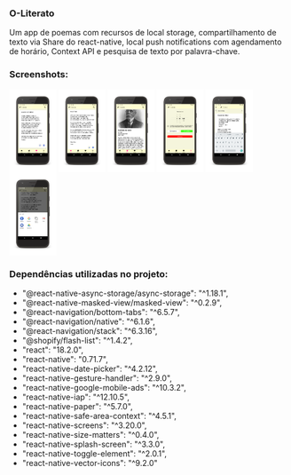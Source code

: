 ### O-Literato

Um app de poemas com recursos de local storage, compartilhamento de texto via Share do react-native, local push notifications com agendamento de horário, Context API e pesquisa de texto por palavra-chave.

### Screenshots:

<div style='display: inline_block'>
     <img style='height:150px' align='center' alt='image' src='https://github.com/bgomes107/O-Literato/blob/master/screenshots/Screenshot_1683237533_framed.png'/> 
    <img style='height:150px' align='center' alt='image' src='https://github.com/bgomes107/O-Literato/blob/master/screenshots/Screenshot_1683237481_framed.png'/>
    <img style='height:150px' align='center' alt='image' src='https://github.com/bgomes107/O-Literato/blob/master/screenshots/Screenshot_1683237504_framed.png'/>
     <img style='height:150px' align='center' alt='image' src='https://github.com/bgomes107/O-Literato/blob/master/screenshots/Screenshot_1683237562_framed.png'/>
     <img style='height:150px' align='center' alt='image' src='https://github.com/bgomes107/O-Literato/blob/master/screenshots/Screenshot_1683237595_framed.png'/>
     <img style='height:150px' align='center' alt='image' src='https://github.com/bgomes107/O-Literato/blob/master/screenshots/Screenshot_1683241190_framed.png'/>
</div>

### Dependências utilizadas no projeto:

<ul>
     <li>"@react-native-async-storage/async-storage": "^1.18.1",</li>
     <li>"@react-native-masked-view/masked-view": "^0.2.9",</li>
     <li>"@react-navigation/bottom-tabs": "^6.5.7",</li>
     <li>"@react-navigation/native": "^6.1.6",</li>
     <li>"@react-navigation/stack": "^6.3.16",</li>
     <li>"@shopify/flash-list": "^1.4.2",</li>
     <li>"react": "18.2.0",</li>
     <li>"react-native": "0.71.7",</li>
     <li>"react-native-date-picker": "^4.2.12",</li>
     <li>"react-native-gesture-handler": "^2.9.0",</li>
     <li>"react-native-google-mobile-ads": "^10.3.2",</li>
     <li>"react-native-iap": "^12.10.5",</li>
     <li>"react-native-paper": "^5.7.0",</li>
     <li>"react-native-safe-area-context": "^4.5.1",</li>
     <li>"react-native-screens": "^3.20.0",</li>
     <li>"react-native-size-matters": "^0.4.0",</li>
     <li>"react-native-splash-screen": "^3.3.0",</li>
     <li>"react-native-toggle-element": "^2.0.1",</li>
     <li>"react-native-vector-icons": "^9.2.0"</li>
</ul> 


